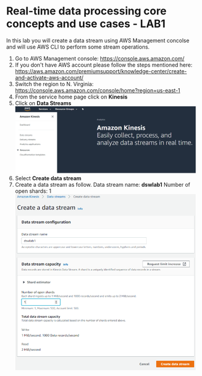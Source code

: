 # Real-time data processing core concepts and use cases - LAB1

In this lab you will create a data stream using AWS Management concolse and will use AWS CLI to perform some stream operations.

1. Go to AWS Management console:
  https://console.aws.amazon.com/
2. If you don't have AWS account please follow the steps mentioned here: https://aws.amazon.com/premiumsupport/knowledge-center/create-and-activate-aws-account/
3. Switch the region to N. Virginia: https://console.aws.amazon.com/console/home?region=us-east-1
4. From the service home page click on **Kinesis**
5. Click on **Data Streams**
![Image of KDS](/images/KinesisDSHome.PNG)
6. Select **Create data stream** 
7. Create a data stream as follow. 
Data stream name: **dswlab1**
Number of open shards: 1
![Image of KDS](/images/Lab1-Image2.PNG)

